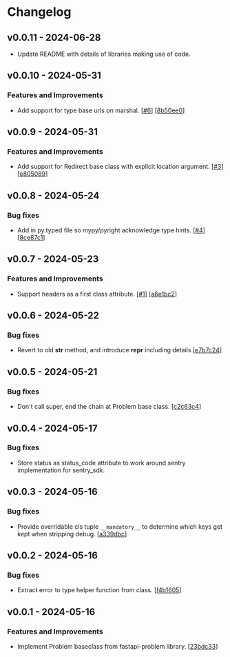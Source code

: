 # Changelog

## v0.0.11 - 2024-06-28

- Update README with details of libraries making use of code.

## v0.0.10 - 2024-05-31

### Features and Improvements

- Add support for type base urls on marshal. [[#6](https://github.com/NRWLDev/rfc9457/issues/6)] [[8b50ee0](https://github.com/NRWLDev/rfc9457/commit/8b50ee02c5b8bde6aee96c5d6e7ccf580fca04d7)]

## v0.0.9 - 2024-05-31

### Features and Improvements

- Add support for Redirect base class with explicit location argument. [[#3](https://github.com/NRWLDev/rfc9457/issues/3)] [[e805089](https://github.com/NRWLDev/rfc9457/commit/e80508967109c216a17b1bb17b91c9d0dce581d2)]

## v0.0.8 - 2024-05-24

### Bug fixes

- Add in py.typed file so mypy/pyright acknowledge type hints. [[#4](https://github.com/NRWLDev/rfc9457/issues/4)] [[8ce87c1](https://github.com/NRWLDev/rfc9457/commit/8ce87c14f37d28e830b8a9e4c3c5092148fe2a4a)]

## v0.0.7 - 2024-05-23

### Features and Improvements

- Support headers as a first class attribute. [[#1](https://github.com/NRWLDev/rfc9457/issues/1)] [[a6e1bc2](https://github.com/NRWLDev/rfc9457/commit/a6e1bc245c884ff5ab0d40b821bab94b107cc9ca)]

## v0.0.6 - 2024-05-22

### Bug fixes

- Revert to old __str__ method, and introduce __repr__ including details [[e7b7c24](https://github.com/NRWLDev/rfc9457/commit/e7b7c247652acd6e46fe87207e610e4f1d518146)]

## v0.0.5 - 2024-05-21

### Bug fixes

- Don't call super, end the chain at Problem base class. [[c2c63c4](https://github.com/NRWLDev/rfc9457/commit/c2c63c45538c41cd7c835ae7129feb6465b669d3)]

## v0.0.4 - 2024-05-17

### Bug fixes

- Store status as status_code attribute to work around sentry implementation for sentry_sdk.

## v0.0.3 - 2024-05-16

### Bug fixes

- Provide overridable cls tuple `__mandatory__` to determine which keys get kept when stripping debug. [[a339dbc](https://github.com/NRWLDev/rfc9457/commit/a339dbc882e2ebc467728444933f9e33999684a3)]

## v0.0.2 - 2024-05-16

### Bug fixes

- Extract error to type helper function from class. [[f4b1605](https://github.com/NRWLDev/rfc9457/commit/f4b160543c9e13ed2bcfdd5411dc3492d3b4b63e)]

## v0.0.1 - 2024-05-16

### Features and Improvements

- Implement Problem baseclass from fastapi-problem library. [[23bdc33](https://github.com/NRWLDev/rfc9457/commit/23bdc33e70d542ae134b76cc2b07e0b389df600b)]
